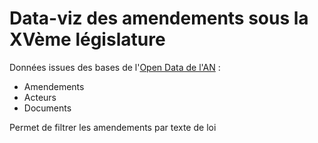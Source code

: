 # Data-viz des amendements sous la XVème législature

Données issues des bases de l'[Open Data de l'AN](https://data.assemblee-nationale.fr/) :
  - Amendements
  - Acteurs
  - Documents

Permet de filtrer les amendements par texte de loi
 